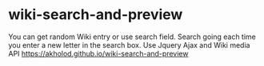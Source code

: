 # wiki-search-and-preview
You can get random Wiki entry or use search field.  Search going each time you enter a new letter in the search box.
Use Jquery Ajax and Wiki media API
https://akholod.github.io/wiki-search-and-preview
